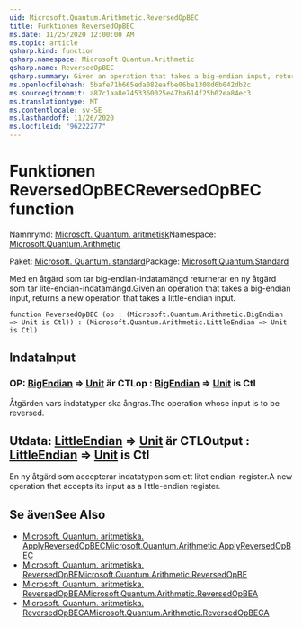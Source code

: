 ```yaml
---
uid: Microsoft.Quantum.Arithmetic.ReversedOpBEC
title: Funktionen ReversedOpBEC
ms.date: 11/25/2020 12:00:00 AM
ms.topic: article
qsharp.kind: function
qsharp.namespace: Microsoft.Quantum.Arithmetic
qsharp.name: ReversedOpBEC
qsharp.summary: Given an operation that takes a big-endian input, returns a new operation that takes a little-endian input.
ms.openlocfilehash: 5bafe71b665eda082eafbe06be1308d6b042db2c
ms.sourcegitcommit: a87c1aa8e7453360025e47ba614f25b02ea84ec3
ms.translationtype: MT
ms.contentlocale: sv-SE
ms.lasthandoff: 11/26/2020
ms.locfileid: "96222277"
---
```

# <a name="reversedopbec-function"></a><span data-ttu-id="d48de-102">Funktionen ReversedOpBEC</span><span class="sxs-lookup"><span data-stu-id="d48de-102">ReversedOpBEC function</span></span>

<span data-ttu-id="d48de-103">Namnrymd: [Microsoft. Quantum. aritmetisk](xref:Microsoft.Quantum.Arithmetic)</span><span class="sxs-lookup"><span data-stu-id="d48de-103">Namespace: [Microsoft.Quantum.Arithmetic](xref:Microsoft.Quantum.Arithmetic)</span></span>

<span data-ttu-id="d48de-104">Paket: [Microsoft. Quantum. standard](https://nuget.org/packages/Microsoft.Quantum.Standard)</span><span class="sxs-lookup"><span data-stu-id="d48de-104">Package: [Microsoft.Quantum.Standard](https://nuget.org/packages/Microsoft.Quantum.Standard)</span></span>


<span data-ttu-id="d48de-105">Med en åtgärd som tar big-endian-indatamängd returnerar en ny åtgärd som tar lite-endian-indatamängd.</span><span class="sxs-lookup"><span data-stu-id="d48de-105">Given an operation that takes a big-endian input, returns a new operation that takes a little-endian input.</span></span>

```qsharp
function ReversedOpBEC (op : (Microsoft.Quantum.Arithmetic.BigEndian => Unit is Ctl)) : (Microsoft.Quantum.Arithmetic.LittleEndian => Unit is Ctl)
```


## <a name="input"></a><span data-ttu-id="d48de-106">Indata</span><span class="sxs-lookup"><span data-stu-id="d48de-106">Input</span></span>

### <a name="op--bigendian--unit--is-ctl"></a><span data-ttu-id="d48de-107">OP: [BigEndian](xref:Microsoft.Quantum.Arithmetic.BigEndian) => [Unit](xref:microsoft.quantum.lang-ref.unit)  är CTL</span><span class="sxs-lookup"><span data-stu-id="d48de-107">op : [BigEndian](xref:Microsoft.Quantum.Arithmetic.BigEndian) => [Unit](xref:microsoft.quantum.lang-ref.unit)  is Ctl</span></span>

<span data-ttu-id="d48de-108">Åtgärden vars indatatyper ska ångras.</span><span class="sxs-lookup"><span data-stu-id="d48de-108">The operation whose input is to be reversed.</span></span>



## <a name="output--littleendian--unit--is-ctl"></a><span data-ttu-id="d48de-109">Utdata: [LittleEndian](xref:Microsoft.Quantum.Arithmetic.LittleEndian) => [Unit](xref:microsoft.quantum.lang-ref.unit)  är CTL</span><span class="sxs-lookup"><span data-stu-id="d48de-109">Output : [LittleEndian](xref:Microsoft.Quantum.Arithmetic.LittleEndian) => [Unit](xref:microsoft.quantum.lang-ref.unit)  is Ctl</span></span>

<span data-ttu-id="d48de-110">En ny åtgärd som accepterar indatatypen som ett litet endian-register.</span><span class="sxs-lookup"><span data-stu-id="d48de-110">A new operation that accepts its input as a little-endian register.</span></span>

## <a name="see-also"></a><span data-ttu-id="d48de-111">Se även</span><span class="sxs-lookup"><span data-stu-id="d48de-111">See Also</span></span>

- [<span data-ttu-id="d48de-112">Microsoft. Quantum. aritmetiska. ApplyReversedOpBEC</span><span class="sxs-lookup"><span data-stu-id="d48de-112">Microsoft.Quantum.Arithmetic.ApplyReversedOpBEC</span></span>](xref:Microsoft.Quantum.Arithmetic.ApplyReversedOpBEC)
- [<span data-ttu-id="d48de-113">Microsoft. Quantum. aritmetiska. ReversedOpBE</span><span class="sxs-lookup"><span data-stu-id="d48de-113">Microsoft.Quantum.Arithmetic.ReversedOpBE</span></span>](xref:Microsoft.Quantum.Arithmetic.ReversedOpBE)
- [<span data-ttu-id="d48de-114">Microsoft. Quantum. aritmetiska. ReversedOpBEA</span><span class="sxs-lookup"><span data-stu-id="d48de-114">Microsoft.Quantum.Arithmetic.ReversedOpBEA</span></span>](xref:Microsoft.Quantum.Arithmetic.ReversedOpBEA)
- [<span data-ttu-id="d48de-115">Microsoft. Quantum. aritmetiska. ReversedOpBECA</span><span class="sxs-lookup"><span data-stu-id="d48de-115">Microsoft.Quantum.Arithmetic.ReversedOpBECA</span></span>](xref:Microsoft.Quantum.Arithmetic.ReversedOpBECA)